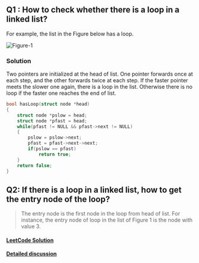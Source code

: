 ## Q1 : How to check whether there is a loop in a linked list?

For example, the list in the Figure below has a loop.

![Figure-1](http://3.bp.blogspot.com/-Wp_2IFN624w/TxQ4Dcqg-OI/AAAAAAAABGo/QztnZcdLK48/s1600/29_Figure1.PNG)

### Solution
Two pointers are initialized at the head of list. One pointer forwards once at each step, and the other forwards twice at each step. If the faster pointer meets the slower one again, there is a loop in the list. Otherwise there is no loop if the faster one reaches the end of list.

``` cpp
bool hasLoop(struct node *head)
{
    struct node *pslow = head;
    struct node *pfast = head;
    while(pfast != NULL && pfast->next != NULL)
    {
        pslow = pslow->next;
        pfast = pfast->next->next;
        if(pslow == pfast)
            return true;
    }
    return false;
}

```
## Q2: If there is a loop in a linked list, how to get the entry node of the loop?

> The entry node is the first node in the loop from head of list. For instance, the entry node of loop in the list of Figure 1 is the node with value 3.

#### [LeetCode Solution](https://leetcode.com/problems/linked-list-cycle/)

#### [Detailed discussion](http://k2code.blogspot.in/2010/04/how-would-you-detect-loop-in-linked.html)
